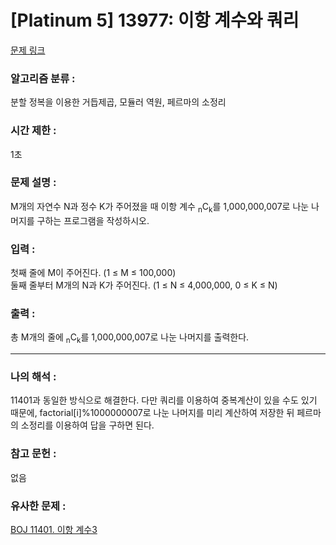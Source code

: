 [Platinum 5] 13977: 이항 계수와 쿼리  
====================================  
[문제 링크](https://www.acmicpc.net/problem/13977)  

### 알고리즘 분류 :  
분할 정복을 이용한 거듭제곱, 모듈러 역원, 페르마의 소정리  

### 시간 제한 :  
1초   

### 문제 설명 :  
M개의 자연수 N과 정수 K가 주어졌을 때 이항 계수 <sub>n</sub>C<sub>k</sub>를 1,000,000,007로 나눈 나머지를 구하는 프로그램을 작성하시오.  

### 입력 :   
첫째 줄에 M이 주어진다. (1 ≤ M ≤ 100,000)  
둘째 줄부터 M개의 N과 K가 주어진다. (1 ≤ N ≤ 4,000,000, 0 ≤ K ≤ N)    

### 출력 :   
총 M개의 줄에 <sub>n</sub>C<sub>k</sub>를 1,000,000,007로 나눈 나머지를 출력한다.

-----------------------------------------------------------  
### 나의 해석 :  
11401과 동일한 방식으로 해결한다. 다만 쿼리를 이용하여 중복계산이 있을 수도 있기 때문에, 
factorial[i]%1000000007로 나눈 나머지를 미리 계산하여 저장한 뒤 페르마의 소정리를 이용하여 답을 구하면 된다.  

### 참고 문헌 :  
없음  

### 유사한 문제 :   
[BOJ 11401. 이항 계수3](https://www.acmicpc.net/problem/11401)   
